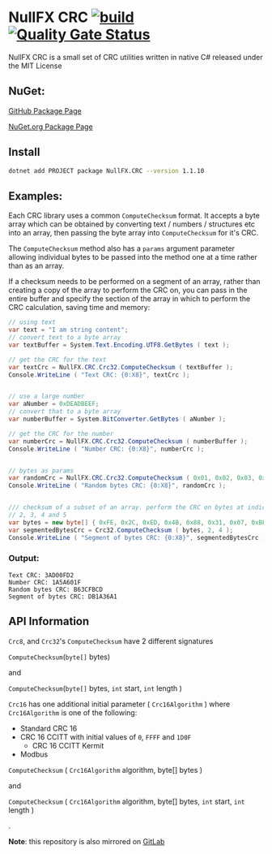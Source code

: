 ﻿# NullFX CRC [![build](https://github.com/nullfx/NullFX.CRC/actions/workflows/cicd-actions.yml/badge.svg)](https://github.com/nullfx/NullFX.CRC/actions/workflows/cicd-actions.yml) [![Quality Gate Status](https://sonarcloud.io/api/project_badges/measure?project=nullfx_NullFX.CRC&metric=alert_status)](https://sonarcloud.io/dashboard?id=nullfx_NullFX.CRC)

NullFX CRC is a small set of CRC utilities written in native C# released under the MIT License

## NuGet:

[GitHub Package Page](https://github.com/nullfx/NullFX.CRC/packages)

[NuGet.org Package Page](https://www.nuget.org/packages/NullFX.CRC)

## Install

```sh
dotnet add PROJECT package NullFX.CRC --version 1.1.10
```

## Examples:

Each CRC library uses a common `ComputeChecksum` format. It accepts a byte array which can be obtained by converting text / numbers / structures etc into an array, then passing the byte array into `ComputeChecksum` for it's CRC.

The `ComputeChecksum` method also has a `params` argument parameter allowing individual bytes to be passed into the method one at a time rather than as an array.

If a checksum needs to be performed on a segment of an array, rather than creating a copy of the array to perform the CRC on, you can pass in the entire buffer and specify the section of the array in which to perform the CRC calculation, saving time and memory:

```csharp
// using text
var text = "I am string content";
// convert text to a byte array
var textBuffer = System.Text.Encoding.UTF8.GetBytes ( text );

// get the CRC for the text
var textCrc = NullFX.CRC.Crc32.ComputeChecksum ( textBuffer );
Console.WriteLine ( "Text CRC: {0:X8}", textCrc );


// use a large number
var aNumber = 0xDEADBEEF;
// convert that to a byte array
var numberBuffer = System.BitConverter.GetBytes ( aNumber );

// get the CRC for the number
var numberCrc = NullFX.CRC.Crc32.ComputeChecksum ( numberBuffer );
Console.WriteLine ( "Number CRC: {0:X8}", numberCrc );


// bytes as params
var randomCrc = NullFX.CRC.Crc32.ComputeChecksum ( 0x01, 0x02, 0x03, 0x04 );
Console.WriteLine ( "Random bytes CRC: {0:X8}", randomCrc );


/// checksum of a subset of an array. perform the CRC on bytes at indices
// 2, 3, 4 and 5
var bytes = new byte[] { 0xFE, 0x2C, 0xED, 0x4B, 0x88, 0x31, 0x07, 0xBE };
var segmentedBytesCrc = Crc32.ComputeChecksum ( bytes, 2, 4 );
Console.WriteLine ( "Segment of bytes CRC: {0:X8}", segmentedBytesCrc );
```

### Output:

```
Text CRC: 3AD00FD2
Number CRC: 1A5A601F
Random bytes CRC: B63CFBCD
Segment of bytes CRC: DB1A36A1
```

## API Information

`Crc8`, and `Crc32`'s `ComputeChecksum` have 2 different signatures

`ComputeChecksum`(`byte[]` bytes)

and

`ComputeChecksum`(`byte[]` bytes, `int` start, `int` length )

`Crc16` has one additional initial parameter ( `Crc16Algorithm` )
where `Crc16Algorithm` is one of the following:

- Standard CRC 16
- CRC 16 CCITT with initial values of `0`, `FFFF` and `1D0F`
  - CRC 16 CCITT Kermit
- Modbus

`ComputeChecksum` ( `Crc16Algorithm` algorithm, byte[] bytes )

and

`ComputeChecksum` ( `Crc16Algorithm` algorithm, byte[] bytes, `int` start, `int` length )

.

**Note**: this repository is also mirrored on [GitLab](https://gitlab.com/nullfx-crc/nullfx.crc)
